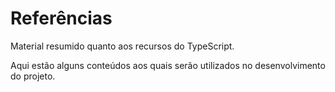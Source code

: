 # Referências
Material resumido quanto aos recursos do TypeScript. 

Aqui estão alguns conteúdos aos quais serão utilizados no desenvolvimento do projeto.